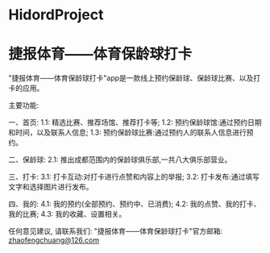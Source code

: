 # HidordProject
# 捷报体育——体育保龄球打卡

  "捷报体育——体育保龄球打卡"app是一款线上预约保龄球、保龄球比赛、以及打卡的应用。
  
  主要功能:
  
  一、首页:
    1.1: 精选比赛、推荐场馆、推荐打卡等;
    1.2: 预约保龄球馆:通过预约日期和时间，以及联系人信息;
    1.3: 预约保龄球比赛:通过预约人的联系人信息进行预约。
    
  二、保龄球:
    2.1: 推出成都范围内的保龄球俱乐部,一共八大俱乐部营业。
    
  三、打卡:
    3.1: 打卡互动:对打卡进行点赞和内容上的举报;
    3.2: 打卡发布:通过填写文字和选择图片进行发布。
    
  四、我的:
    4.1: 我的预约(全部预约、预约中、已消费);
    4.2: 我的点赞、我的打卡、我的比赛;
    4.3: 我的收藏、设置相关。
   
  任何意见建议, 请联系我们: 
  "捷报体育——体育保龄球打卡"官方邮箱: zhaofengchuang@126.com
